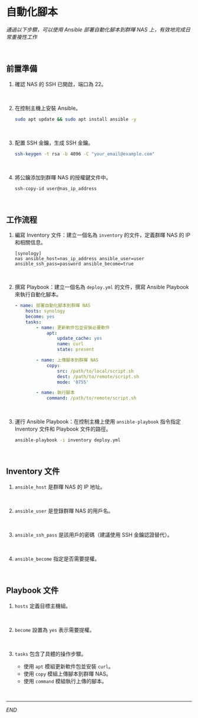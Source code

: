 # 自動化腳本

_通過以下步驟，可以使用 Ansible 部署自動化腳本到群暉 NAS 上，有效地完成日常重複性工作_

<br>

## 前置準備

1. 確認 NAS 的 SSH 已開啟，端口為 22。

<br>

2. 在控制主機上安裝 Ansible。

    ```bash
    sudo apt update && sudo apt install ansible -y
    ```

<br>

3. 配置 SSH 金鑰，生成 SSH 金鑰。

    ```bash
    ssh-keygen -t rsa -b 4096 -C "your_email@example.com"
    ```

<br>

4. 將公鑰添加到群暉 NAS 的授權鍵文件中。

    ```bash
    ssh-copy-id user@nas_ip_address
    ```

<br>

## 工作流程

1. 編寫 Inventory 文件：建立一個名為 `inventory` 的文件，定義群暉 NAS 的 IP 和相關信息。

    ```
    [synology]
    nas ansible_host=nas_ip_address ansible_user=user ansible_ssh_pass=password ansible_become=true
    ```

<br>

2. 撰寫 Playbook：建立一個名為 `deploy.yml` 的文件，撰寫 Ansible Playbook 來執行自動化腳本。

    ```yaml
    - name: 部署自動化腳本到群暉 NAS
        hosts: synology
        become: yes
        tasks:
            - name: 更新軟件包並安裝必要軟件
                apt:
                    update_cache: yes
                    name: curl
                    state: present

            - name: 上傳腳本到群暉 NAS
                copy:
                    src: /path/to/local/script.sh
                    dest: /path/to/remote/script.sh
                    mode: '0755'

            - name: 執行腳本
                command: /path/to/remote/script.sh
    ```

<br>

3. 運行 Ansible Playbook：在控制主機上使用 `ansible-playbook` 指令指定 Inventory 文件和 Playbook 文件的路徑。

    ```bash
    ansible-playbook -i inventory deploy.yml
    ```

<br>

## Inventory 文件

1. `ansible_host` 是群暉 NAS 的 IP 地址。

<br>

2. `ansible_user` 是登錄群暉 NAS 的用戶名。

<br>

3. `ansible_ssh_pass` 是該用戶的密碼（建議使用 SSH 金鑰認證替代）。

<br>

4. `ansible_become` 指定是否需要提權。

<br>

## Playbook 文件

1. `hosts` 定義目標主機組。

<br>

2. `become` 設置為 `yes` 表示需要提權。

<br>

3. `tasks` 包含了具體的操作步驟。

    - 使用 `apt` 模組更新軟件包並安裝 `curl`。
    - 使用 `copy` 模組上傳腳本到群暉 NAS。
    - 使用 `command` 模組執行上傳的腳本。

<br>

___

_END_